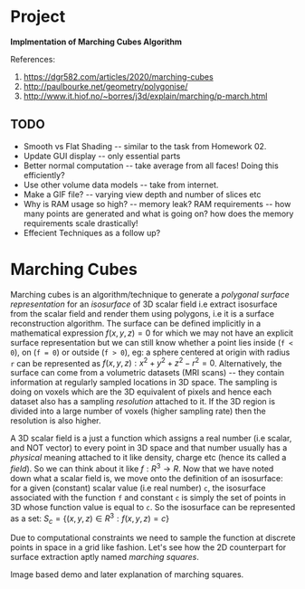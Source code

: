 Project
=======

**Implmentation of Marching Cubes Algorithm**

References:

1. https://dgr582.com/articles/2020/marching-cubes
2. http://paulbourke.net/geometry/polygonise/
3. http://www.it.hiof.no/~borres/j3d/explain/marching/p-march.html


TODO
----

- Smooth vs Flat Shading -- similar to the task from Homework 02.
- Update GUI display -- only essential parts
- Better normal computation -- take average from all faces! Doing this efficiently?
- Use other volume data models -- take from internet.
- Make a GIF file? -- varying view depth and number of slices etc
- Why is RAM usage so high? -- memory leak? RAM requirements -- how many points are 
  generated and what is going on? how does the memory requirements scale drastically!
- Effecient Techniques as a follow up?


Marching Cubes
==============

Marching cubes is an algorithm/technique to generate a *polygonal surface representation*
for an *isosurface* of 3D scalar field i.e extract isosurface from the scalar field and
render them using polygons, i.e it is a surface reconstruction algorithm. The surface can
be defined implicitly in a mathematical expression $f(x,y,z) = 0$ for which we may not 
have an explicit surface representation but we can still know whether a point lies
inside (`f < 0`), on (`f = 0`) or outside (`f > 0`), eg: a sphere centered at origin 
with radius `r` can be represented as $f(x,y,z): x^2 + y^2 + z^2 - r^2 = 0$.
Alternatively, the surface
can come from a volumetric datasets (MRI scans) -- they contain information at regularly sampled
locations in 3D space. The sampling is doing on voxels which are the 3D equivalent of pixels
and hence each dataset also has a sampling *resolution* attached to it. If the 3D region
is divided into a large number of voxels (higher sampling rate) then the resolution is also
higher.

A 3D scalar field is a just a function which assigns a real number (i.e scalar, and NOT vector)
to every point in 3D space and that number usually has a *physical* meaning attached to it
like density, charge etc (hence its called a *field*). So we can think about it like
$f: R^3 \to R$. Now that we have noted down what a scalar field is, we move onto the
definition of an isosurface: for a given (constant) scalar value (i.e real number) `c`, the isosurface
associated with the function `f` and constant `c` is simply the set of points in 3D whose
function value is equal to `c`. So the isosurface can be represented as a set: 
$S_c = \{ (x,y,z) \in R^3 : f(x,y,z) = c \}$ 

Due to computational constraints we need to sample the function at discrete points in
space in a grid like fashion. Let's see how the 2D counterpart for surface extraction aptly
named *marching squares*.

Image based demo and later explanation of marching squares.







